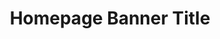 ---
title: Homepage Banner Title
image: https://d33wubrfki0l68.cloudfront.net/16f4602a661af58c639854334d2cb4e212df4ff9/63a3d/assets/img/logo2.png
layout: BannerLayout
---